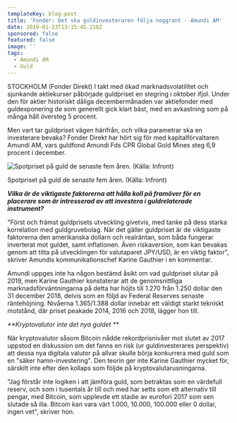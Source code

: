 ```yaml
---
templateKey: blog-post
title: 'Fonder: Det ska guldinvesteraren följa noggrant - Amundi AM'
date: 2019-01-23T13:15:45.216Z
sponsored: false
featured: false
image: ''
tags:
  - Amundi AM
  - Guld
---
```

STOCKHOLM (Fonder Direkt) I takt med ökad marknadsvolatilitet och sjunkande aktiekurser påbörjade guldpriset en stegring i oktober ifjol. Under den för aktier historiskt dåliga decembermånaden var aktiefonder med guldexponering de som generellt gick klart bäst, med en avkastning som på många håll översteg 5 procent.



Men vart tar guldpriset vägen härifrån, och vilka parametrar ska en investerare bevaka? Fonder Direkt har hört sig för med kapitalförvaltaren Amundi AM, vars guldfond Amundi Fds CPR Global Gold Mines steg 6,9 procent i december.

![Spotpriset på guld de senaste fem åren. (Källa: Infront)](/img/amundi23jan.png)

<span class="image-caption">Spotpriset på guld de senaste fem åren. (Källa: Infront)</span>

_**Vilka är de viktigaste faktorerna att hålla koll på framöver för en placerare som är intresserad av att investera i guldrelaterade instrument?**_



"Först och främst guldprisets utveckling givetvis, med tanke på dess starka korrelation med guldgruvebolag. När det gäller guldpriset är de viktigaste faktorerna den amerikanska dollarn och realräntan, som båda fungerar inverterat mot guldet, samt inflationen. Även riskaversion, som kan bevakas genom att titta på utvecklingen för valutaparet JPY/USD, är en viktig faktor", skriver Amundis kommunikationschef Karine Gauthier i en kommentar.



Amundi uppges inte ha någon bestämd åsikt om vad guldpriset slutar på 2019, men Karine Gauthier konstaterar att de genomsnittliga marknadsförväntningarna på detta har höjts till 1.270 från 1.250 dollar den 31 december 2018, delvis som en följd av Federal Reserves senaste räntehöjning. Nivåerna 1.365/1.388 dollar innebär ett väldigt starkt tekniskt motstånd, där priset peakade 2014, 2016 och 2018, lägger hon till.



_**Kryptovalutor inte det nya guldet**_


När kryptovalutor såsom Bitcoin nådde rekordprisnivåer mot slutet av 2017 uppstod en diskussion om det fanns en risk (ur guldinvesterares perspektiv) att dessa nya digitala valutor på allvar skulle börja konkurrera med guld som en "säker hamn-investering". Den teorin ger inte Karine Gauthier mycket för, särskilt inte efter den kollaps som följde på kryptovalutarusningarna.



"Jag förstår inte logiken i att jämföra guld, som betraktas som en värdefull reserv, och som i tusentals år till och med har setts som ett alternativ till pengar, med Bitcoin, som upplevde ett stadie av eurofori 2017 som sen slutade så illa. Bitcoin kan vara värt 1.000, 10.000, 100.000 eller 0 dollar, ingen vet", skriver hon.
